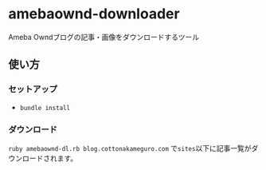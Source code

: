 # amebaownd-downloader
Ameba Owndブログの記事・画像をダウンロードするツール

## 使い方
### セットアップ
- `bundle install`

### ダウンロード
`ruby amebaownd-dl.rb blog.cottonakameguro.com`
で`sites`以下に記事一覧がダウンロードされます。
